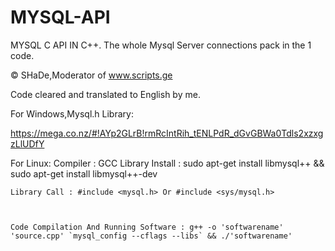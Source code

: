 # MYSQL-API
MYSQL C API IN C++. The whole Mysql Server connections pack in the 1 code.



© SHaDe,Moderator of www.scripts.ge



Code cleared and translated to English by me.



For Windows,Mysql.h Library:


https://mega.co.nz/#!AYp2GLrB!rmRcIntRih_tENLPdR_dGvGBWa0Tdls2xzxgzLlUDfY


For Linux:
Compiler : GCC
    Library Install : sudo apt-get install libmysql++ && sudo apt-get install libmysql++-dev
    
    
    
    Library Call : #include <mysql.h> Or #include <sys/mysql.h>
    
    
    
    Code Compilation And Running Software : g++ -o 'softwarename' 'source.cpp' `mysql_config --cflags --libs` && ./'softwarename'
  
